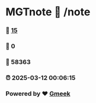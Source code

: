 # MGTnote :link: /note 
### :page_facing_up: [15](/note/tag.html) 
### :speech_balloon: 0 
### :hibiscus: 58363 
### :alarm_clock: 2025-03-12 00:06:15 
### Powered by :heart: [Gmeek](https://github.com/Meekdai/Gmeek)
